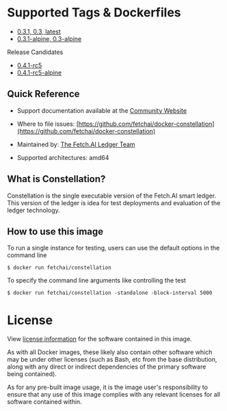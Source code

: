 # Supported Tags & Dockerfiles

* [0.3.1, 0.3, latest](https://github.com/fetchai/docker-constellation/blob/master/ubuntu/Dockerfile)
* [0.3.1-alpine, 0.3-alpine](https://github.com/fetchai/docker-constellation/blob/master/alpine/Dockerfile)

Release Candidates

* [0.4.1-rc5](https://github.com/fetchai/docker-constellation/blob/master/ubuntu/Dockerfile)
* [0.4.1-rc5-alpine](https://github.com/fetchai/docker-constellation/blob/master/alpine/Dockerfile)

## Quick Reference

* Support documentation available at the [Community Website](https://community.fetch.ai/)

* Where to file issues: [https://github.com/fetchai/docker-constellation](https://github.com/fetchai/docker-constellation)

* Maintained by: [The Fetch.AI Ledger Team](https://github.com/fetchai/ledger)

* Supported architectures: amd64

## What is Constellation?

Constellation is the single executable version of the Fetch.AI smart ledger. This version of the ledger is idea for test deployments and evaluation of the ledger technology.

## How to use this image

To run a single instance for testing, users can use the default options in the command line

    $ docker run fetchai/constellation

To specify the command line arguments like controlling the test

    $ docker run fetchai/constellation -standalone -block-interval 5000

# License

View [license information](https://github.com/fetchai/ledger/blob/master/LICENSE) for the software contained in this image.

As with all Docker images, these likely also contain other software which may be under other licenses (such as Bash, etc from the base distribution, along with any direct or indirect dependencies of the primary software being contained).

As for any pre-built image usage, it is the image user's responsibility to ensure that any use of this image complies with any relevant licenses for all software contained within.